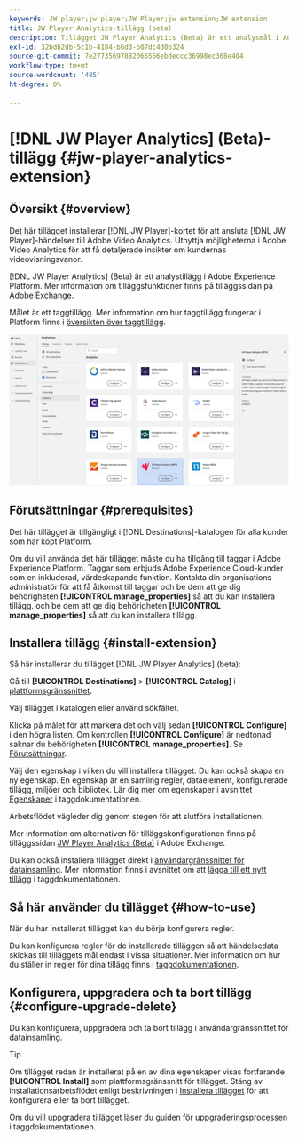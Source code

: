 ```yaml
---
keywords: JW player;jw player;JW Player;jw extension;JW extension
title: JW Player Analytics-tillägg (beta)
description: Tillägget JW Player Analytics (Beta) är ett analysmål i Adobe Experience Platform. Mer information om tilläggsfunktionerna finns på tilläggssidan på Adobe Exchange.
exl-id: 32bdb2db-5c1b-4184-b6d3-b07dc4d0b324
source-git-commit: 7e27735697882065566ebdeccc36998ec368e404
workflow-type: tm+mt
source-wordcount: '485'
ht-degree: 0%

---
```


# [!DNL JW Player Analytics] (Beta)-tillägg {#jw-player-analytics-extension}

## Översikt {#overview}

Det här tillägget installerar [!DNL JW Player]-kortet för att ansluta [!DNL JW Player]-händelser till Adobe Video Analytics. Utnyttja möjligheterna i Adobe Video Analytics för att få detaljerade insikter om kundernas videovisningsvanor.

[!DNL JW Player Analytics] (Beta) är ett analystillägg i Adobe Experience Platform. Mer information om tilläggsfunktioner finns på tilläggssidan på [Adobe Exchange](https://exchange.adobe.com/experiencecloud.details.101523.jw-player-analytics-launch-extension.html).

Målet är ett taggtillägg. Mer information om hur taggtillägg fungerar i Platform finns i [översikten över taggtillägg](../launch-extensions/overview.md).

![JW-analystillägg](../../assets/catalog/analytics/jw-analytics/catalog.png)

## Förutsättningar {#prerequisites}

Det här tillägget är tillgängligt i [!DNL Destinations]-katalogen för alla kunder som har köpt Platform.

Om du vill använda det här tillägget måste du ha tillgång till taggar i Adobe Experience Platform. Taggar som erbjuds Adobe Experience Cloud-kunder som en inkluderad, värdeskapande funktion. Kontakta din organisations administratör för att få åtkomst till taggar och be dem att ge dig behörigheten **[!UICONTROL manage_properties]** så att du kan installera tillägg. och be dem att ge dig behörigheten **[!UICONTROL manage_properties]** så att du kan installera tillägg.

## Installera tillägg {#install-extension}

Så här installerar du tillägget [!DNL JW Player Analytics] (beta):

Gå till **[!UICONTROL Destinations]** > **[!UICONTROL Catalog]** i [plattformsgränssnittet](http://platform.adobe.com/).

Välj tillägget i katalogen eller använd sökfältet.

Klicka på målet för att markera det och välj sedan **[!UICONTROL Configure]** i den högra listen. Om kontrollen **[!UICONTROL Configure]** är nedtonad saknar du behörigheten **[!UICONTROL manage_properties]**. Se [Förutsättningar](#prerequisites).

Välj den egenskap i vilken du vill installera tillägget. Du kan också skapa en ny egenskap. En egenskap är en samling regler, dataelement, konfigurerade tillägg, miljöer och bibliotek. Lär dig mer om egenskaper i avsnittet [Egenskaper](../../../tags/ui/administration/companies-and-properties.md#properties-page) i taggdokumentationen.

Arbetsflödet vägleder dig genom stegen för att slutföra installationen.

Mer information om alternativen för tilläggskonfigurationen finns på tilläggssidan [JW Player Analytics (Beta)](https://exchange.adobe.com/experiencecloud.details.101523.jw-player-analytics-launch-extension.html) i Adobe Exchange.

Du kan också installera tillägget direkt i [användargränssnittet för datainsamling](https://experience.adobe.com/#/data-collection/). Mer information finns i avsnittet om att [lägga till ett nytt tillägg](../../../tags/ui/managing-resources/extensions/overview.md#add-a-new-extension) i taggdokumentationen.

## Så här använder du tillägget {#how-to-use}

När du har installerat tillägget kan du börja konfigurera regler.

Du kan konfigurera regler för de installerade tilläggen så att händelsedata skickas till tilläggets mål endast i vissa situationer. Mer information om hur du ställer in regler för dina tillägg finns i [taggdokumentationen](../../../tags/ui/managing-resources/rules.md).

## Konfigurera, uppgradera och ta bort tillägg {#configure-upgrade-delete}

Du kan konfigurera, uppgradera och ta bort tillägg i användargränssnittet för datainsamling.

>[!TIP]
>
>Om tillägget redan är installerat på en av dina egenskaper visas fortfarande **[!UICONTROL Install]** som plattformsgränssnitt för tillägget. Stäng av installationsarbetsflödet enligt beskrivningen i [Installera tillägget](#install-extension) för att konfigurera eller ta bort tillägget.

Om du vill uppgradera tillägget läser du guiden för [uppgraderingsprocessen](../../../tags/ui/managing-resources/extensions/extension-upgrade.md) i taggdokumentationen.
